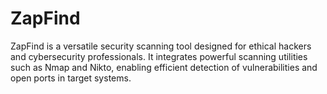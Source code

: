 # ZapFind
ZapFind is a versatile security scanning tool designed for ethical hackers and cybersecurity  professionals. It integrates powerful scanning utilities such as Nmap and Nikto, enabling  efficient detection of vulnerabilities and open ports in target systems. 
